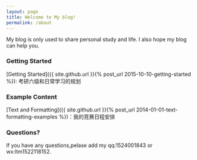 ```yaml
---
layout: page
title: Welcome to My blog!
permalink: /about
---
```


My blog is only used to share personal study and life. I also hope my blog can help you.

### Getting Started

[Getting Started]({{ site.github.url }}{% post_url 2015-10-10-getting-started %}): 考研六级和日常学习的规划

### Example Content

[Text and Formatting]({{ site.github.url }}{% post_url 2014-01-01-text-formatting-examples %})：我的竞赛日程安排

### Questions?

If you have any questions,pelase add my qq:1524001843 or wx:ltm1522118152.

